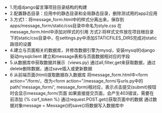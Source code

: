 - 1.完成django留言簿项目目录结构的构建
- 2.配置静态目录：应用中的静态目录和全局静态目录，删除测试用的app2应用
- 3.方式1：将message_form.html中的样式分离出来，保存到apps/message_form/static/css目录中命名为style.css
在message_form.html中添加对样式的引用<link rel="stylesheet" href="/static/css/style.css">
方式2:将样式文件放在项目根目录下的static/css目录中，在settings.py中添加STATICFILES_DIRS完成对static路径的设置
- 4.建立与页面相关的数据库，并修改数据引擎为mysql，安装mysql的django驱动mysqlclient
建立和message表和与页面数据相对应的字段
- 5.从数据库中获取数据并展示（views.py)
通过all,filter,get来获取数据，通过delete删除数据，通过save插入或更新数据
- 6 从前端页面(html)提取数据存入数据库
将message_form.html中<form action="/form/，改为<form action="/message_form/与urls.py中的    
path('message_form/', message_form)相对应，表示点击提交(submit)按钮时会显示message_form/页面
如果直接提交页面，会产生403错误，需要在</form>前添加 {% csrf_token %}
通过request.POST.get()获取页面中的数据
通过数据对象message = Message()的save()将数据写入数据库中